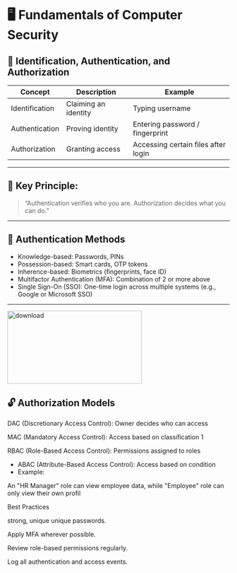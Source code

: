 # 🖥 Fundamentals of Computer Security

## 🔐 Identification, Authentication, and Authorization

| Concept | Description | Example |
|----------|--------------|----------|
| Identification | Claiming an identity | Typing username |
| Authentication | Proving identity | Entering password / fingerprint |
| Authorization | Granting access | Accessing certain files after login |

---

## 🧩 Key Principle:
> “Authentication verifies who you are. Authorization decides what you can do.”

---

## 🔑 Authentication Methods

- Knowledge-based: Passwords, PINs
- Possession-based: Smart cards, OTP tokens  
- Inherence-based: Biometrics (fingerprints, face ID)  
- Multifactor Authentication (MFA): Combination of 2 or more above  
- Single Sign-On (SSO): One-time login across multiple systems (e.g., Google or Microsoft SSO)

---
<img width="305" height="165" alt="download" src="https://github.com/user-attachments/assets/b656dc1f-3250-4df4-bd01-aa1d899da7d1" />

## 🔓 Authorization Models
DAC (Discretionary Access Control): Owner decides who can access

MAC (Mandatory Access Control): Access based on classification 1

RBAC (Role-Based Access Control): Permissions assigned to roles

- ABAC (Attribute-Based Access Control): Access based on condition
- Example:

An "HR Manager" role can view employee data, while "Employee" role can only view their own profil

Best Practices

strong, unique unique passwords.

Apply MFA wherever possible.

Review role-based permissions regularly.

Log all authentication and access events.
